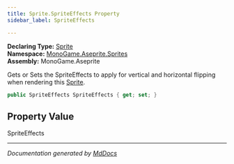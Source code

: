 ```yaml
---
title: Sprite.SpriteEffects Property
sidebar_label: SpriteEffects

---
```


**Declaring Type:** [Sprite](../)  
**Namespace:** [MonoGame.Aseprite.Sprites](../../)  
**Assembly:** MonoGame.Aseprite

Gets or Sets the SpriteEffects to apply for vertical and horizontal flipping when rendering this [Sprite](../).

```csharp
public SpriteEffects SpriteEffects { get; set; }
```

## Property Value

SpriteEffects

___

*Documentation generated by [MdDocs](https://github.com/ap0llo/mddocs)*
